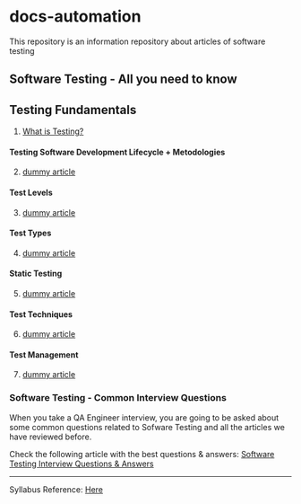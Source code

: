 # docs-automation
This repository is an information repository about articles of software testing

## Software Testing - All you need to know

## Testing Fundamentals

1. [What is Testing?](docs/What-is-Testing.md)

#### Testing Software Development Lifecycle + Metodologies
2. [dummy article](docs/What-is-Testing.md)

#### Test Levels
3. [dummy article](docs/What-is-Testing.md)

#### Test Types
4. [dummy article](docs/What-is-Testing.md)

#### Static Testing
5. [dummy article](docs/What-is-Testing.md)

#### Test Techniques
6. [dummy article](docs/What-is-Testing.md)

#### Test Management
7. [dummy article](docs/What-is-Testing.md)

### Software Testing - Common Interview Questions

When you take a QA Engineer interview, you are going to be asked about some common questions related to Sofware Testing and all the articles we have reviewed before. 

Check the following article with the best questions & answers: [Software Testing Interview Questions & Answers](docs/What-is-Testing.md)


---

Syllabus Reference: [Here](https://istqb-main-web-prod.s3.amazonaws.com/media/documents/ISTQB-CTFL_Syllabus_2018_v3.1.1.pdf)
